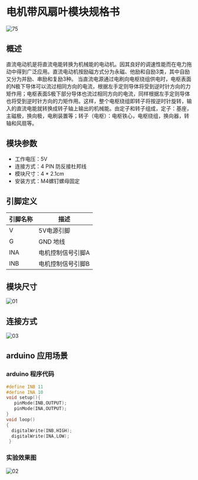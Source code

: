 # 电机带风扇叶模块规格书

![75](E:\GitLab\sensors-kit\34.电机带风扇叶模块\电机带风扇叶模块\75.jpg)

## 概述

直流电动机是将直流电能转换为机械能的电动机。因其良好的调速性能而在电力拖动中得到广泛应用。直流电动机按励磁方式分为永磁、他励和自励3类，其中自励又分为并励、串励和复励3种。
当直流电源通过电刷向电枢绕组供电时，电枢表面的N极下导体可以流过相同方向的电流，根据左手定则导体将受到逆时针方向的力矩作用；电枢表面S极下部分导体也流过相同方向的电流，同样根据左手定则导体也将受到逆时针方向的力矩作用。这样，整个电枢绕组即转子将按逆时针旋转，输入的直流电能就转换成转子轴上输出的机械能。由定子和转子组成，定子：基座，主磁极，换向极，电刷装置等；转子（电枢）：电枢铁心，电枢绕组，换向器，转轴和风扇等。


## 模块参数

* 工作电压：5V
* 连接方式：4 PIN 防反接杜邦线
* 模块尺寸：4 * 2.1cm
* 安装方式：M4螺钉螺母固定

## 引脚定义

| 引脚名称| 描述 |
|---- |----|
| V | 5V电源引脚 |
| G | GND 地线 |
| INA | 电机控制信号引脚A |
|INB | 电机控制信号引脚B |

## 模块尺寸

![01](E:\GitLab\sensors-kit\34.电机带风扇叶模块\电机带风扇叶模块\01.jpg)

## 连接方式

![03](E:\GitLab\sensors-kit\34.电机带风扇叶模块\电机带风扇叶模块\03.jpg)


##  arduino 应用场景

### arduino 程序代码

```c++
#define INB 11
#define INA 10 
void setup(){
   pinMode(INB,OUTPUT);  
   pinMode(INA,OUTPUT);   
}
void loop()
{         
  digitalWrite(INB,HIGH);
  digitalWrite(INA,LOW);
 }

```

### 实验效果图

![02](E:\GitLab\sensors-kit\34.电机带风扇叶模块\电机带风扇叶模块\02.jpg)